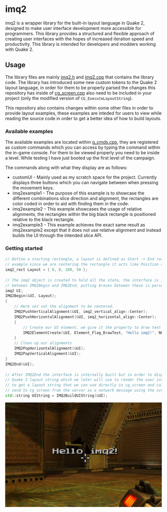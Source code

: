 # imq2

imq2 is a wrapper library for the built-in layout language in Quake 2, designed to make user interface development more accessible for programmers. This library provides a structured and flexible approach of creating user interfaces with the hopes of increased iteration speed and productivity. This library is intended for developers and modders working with Quake 2.

## Usage

The library files are mainly [imq2.h](rerelease/imq2.h) and [imq2.cpp](rerelease/imq2.h) that contains the library code. The library has introduced some new custom tokens to the Quake 2 layout language, in order for them to be properly parsed the changes this repository has inside of [cg_screen.cpp](rerelease/cg_screen.cpp) also need to be included in your project (only the modified version of `CG_ExecuteLayoutString`).

This repository also contains changes within some other files in order to provide layout examples, these examples are inteded for users to view while reading the source code in order to get a better idea of how to build layouts.

### Available examples

The available examples are located within [g_cmds.cpp](rerelease/g_cmds.cpp), they are registered as custom commands which you can access by typing the command within the in-game console. For them to be viewed properly you need to be inside a level. While testing I have just booted up the first level of the campaign.

The commands along with what they display are as follows:

* customUI - Mainly used as my scratch space for the project. Currently displays three buttons which you can navigate between when pressing the movement keys.
* imq2example1 - The purpose of this example is to showcase the different combinations slice direction and alignment, the rectangles are color coded in order to aid with finding them in the code.
* imq2example2 - This example showcases the usage of relative alignments, the rectangles within the big black rectangle is positioned relative to the black rectangle.
* imq2example3 - This example achieves the exact same result as imq2example2 except that it does not use relative alignment and instead builds the UI through the intended slice API.

### Getting started

```c++
// Define a starting rectangle, a layout is defined as Start -> End rather than Position, Size but in this
// example since we are centering the rectangle it acts like Position and Size.
imq2_rect Layout = { 0, 0, 100, 50 };

// The imq2 object is created to hold all the state, the interface is intended to be defined
// between IMQ2Begin and IMQ2End, putting braces between these is personal preference. 
imq2 UI;
IMQ2Begin(&UI, Layout);
{
    // Here set set the alignment to be centered.
    IMQ2PushVerticalAlignment(&UI, imq2_vertical_align::Center);
    IMQ2PushHorizontalAlignment(&UI, imq2_horizontal_align::Center);
    {
        // Create our UI element, we give it the property to draw text and give it the string to display.
        IMQ2ElementCreate(&UI, Element_Flag_DrawText, "Hello imq2!", NULL, Layout);
    }
    // Clean up our alignments
    IMQ2PopHorizontalAlignment(&UI);
    IMQ2PopVerticalAlignment(&UI);
}
IMQ2End(&UI);

// After IMQ2End the interface is internally built but in order to display it we need it to construct a
// Quake 2 layout string which we later will use to render the user interface. We call this function 
// to get a layout string that we can use directly in cg_screen and call CG_ExecuteLayoutString with or
// send to cg_screen from the server as a network message using the svc_layout tag.
std::string UIString = IMQ2BuildUIString(&UI);
```

![Helloimq2](/docs/helloimq2.png)

